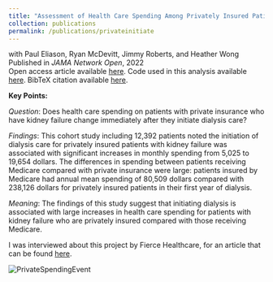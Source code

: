 ```yaml
---
title: "Assessment of Health Care Spending Among Privately Insured Patients Initiating Dialysis Care"
collection: publications
permalink: /publications/privateinitiate
---
```

with Paul Eliason, Ryan McDevitt, Jimmy Roberts, and Heather Wong<br>
Published in <em>JAMA Network Open</em>, 2022<br>
Open access article available [here](https://jamanetwork.com/journals/jamanetworkopen/fullarticle/2797907). Code used in this analysis available [here](https://rileyleague.github.io/files/assessment_code.zip). BibTeX citation available [here](https://rileyleague.github.io/bibfiles/league2022assessment.md).

**Key Points:**

_Question_: Does health care spending on patients with private insurance who have kidney failure change immediately after they initiate dialysis care?

_Findings_: This cohort study including 12,392 patients noted the initiation of dialysis care for privately insured patients with kidney failure was associated with significant increases in monthly spending from 5,025 to 19,654 dollars. The differences in spending between patients receiving Medicare compared with private insurance were large: patients insured by Medicare had annual mean spending of 80,509 dollars compared with 238,126 dollars for privately insured patients in their first year of dialysis.

_Meaning_: The findings of this study suggest that initiating dialysis is associated with large increases in health care spending for patients with kidney failure who are privately insured compared with those receiving Medicare.

I was interviewed about this project by Fierce Healthcare, for an article that can be found [here](https://www.fiercehealthcare.com/payers/238216-80509-157707-thats-how-much-more-commercial-insurers-pay-1st-year-dialysis-medicare).

![PrivateSpendingEvent](https://rileyleague.github.io/images/spendingevent.png)

